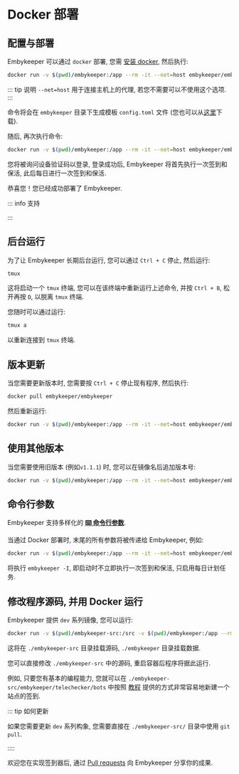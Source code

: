 # Docker 部署

## 配置与部署

Embykeeper 可以通过 `docker` 部署, 您需 [安装 docker](https://yeasy.gitbook.io/docker_practice/install), 然后执行:

```bash
docker run -v $(pwd)/embykeeper:/app --rm -it --net=host embykeeper/embykeeper
```

::: tip 说明
`--net=host` 用于连接主机上的代理, 若您不需要可以不使用这个选项.
:::

命令将会在 `embykeeper` 目录下生成模板 `config.toml` 文件 (您也可以从[这里](https://github.com/embykeeper/embykeeper/blob/main/config.example.toml)下载).

<!--@include: ./_简要配置.md-->

随后, 再次执行命令:

```bash
docker run -v $(pwd)/embykeeper:/app --rm -it --net=host embykeeper/embykeeper
```

您将被询问设备验证码以登录, 登录成功后, Embykeeper 将首先执行一次签到和保活, 此后每日进行一次签到和保活.

恭喜您！您已经成功部署了 Embykeeper.

::: info 支持

<!--@include: ./_支持.md-->

:::

## 后台运行

为了让 Embykeeper 长期后台运行, 您可以通过 `Ctrl + C` 停止, 然后运行:

```bash
tmux
```

这将启动一个 `tmux` 终端, 您可以在该终端中重新运行上述命令, 并按 `Ctrl + B`, 松开再按 `D`, 以脱离 `tmux` 终端.

您随时可以通过运行:

```bash
tmux a
```

以重新连接到 `tmux` 终端.

## 版本更新

当您需要更新版本时, 您需要按 `Ctrl + C` 停止现有程序, 然后执行:

```bash
docker pull embykeeper/embykeeper
```

然后重新运行:

```bash
docker run -v $(pwd)/embykeeper:/app --rm -it --net=host embykeeper/embykeeper
```

## 使用其他版本

当您需要使用旧版本 (例如`v1.1.1`) 时, 您可以在镜像名后追加版本号:

```bash
docker run -v $(pwd)/embykeeper:/app --rm -it --net=host embykeeper/embykeeper:v1.1.1
```

## 命令行参数

Embykeeper 支持多样化的 [**⌨️ 命令行参数**](/guide/命令行参数).

<!-- #region command -->

当通过 Docker 部署时, 末尾的所有参数将被传递给 Embykeeper, 例如:

```bash
docker run -v $(pwd)/embykeeper:/app --rm -it --net=host embykeeper/embykeeper -I
```

<!-- #endregion command -->

将执行 `embykeeper -I`, 即启动时不立即执行一次签到和保活, 只启用每日计划任务.

## 修改程序源码, 并用 Docker 运行

Embykeeper 提供 `dev` 系列镜像, 您可以运行:

```bash
docker run -v $(pwd)/embykeeper-src:/src -v $(pwd)/embykeeper:/app --rm -it --net=host embykeeper/embykeeper:main-dev -I
```

这将在 `./embykeeper-src` 目录挂载源码, `./embykeeper` 目录挂载数据.

您可以直接修改 `./embykeeper-src` 中的源码, 重启容器后程序将据此运行.

例如, 只要您有基本的编程能力, 您就可以在 `./embykeeper-src/embykeeper/telechecker/bots` 中按照 [教程](/guide/参与开发#每日签到站点) 提供的方式非常容易地新建一个站点的签到.

::: tip 如何更新

如果您需要更新 `dev` 系列构象, 您需要直接在 `./embykeeper-src/` 目录中使用 `git pull`.

::::

欢迎您在实现签到器后, 通过 [Pull requests](https://github.com/embykeeper/embykeeper/pulls) 向 Embykeeper 分享你的成果.
